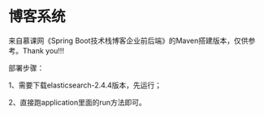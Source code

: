 # 博客系统

来自慕课网《Spring Boot技术栈博客企业前后端》的Maven搭建版本，仅供参考。Thank you!!!


部署步骤：

1、需要下载elasticsearch-2.4.4版本，先运行；

2、直接跑application里面的run方法即可。
